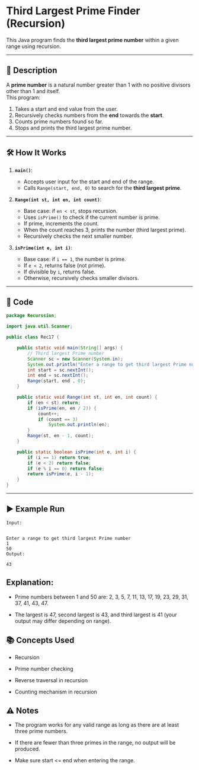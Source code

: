 # Third Largest Prime Finder (Recursion)

This Java program finds the **third largest prime number** within a given range using recursion.

---

## 📌 Description

A **prime number** is a natural number greater than 1 with no positive divisors other than 1 and itself.  
This program:
1. Takes a start and end value from the user.
2. Recursively checks numbers from the **end** towards the **start**.
3. Counts prime numbers found so far.
4. Stops and prints the third largest prime number.

---

## 🛠 How It Works

1. **`main()`**:
   - Accepts user input for the start and end of the range.
   - Calls `Range(start, end, 0)` to search for the **third largest prime**.

2. **`Range(int st, int en, int count)`**:
   - Base case: if `en < st`, stops recursion.
   - Uses `isPrime()` to check if the current number is prime.
   - If prime, increments the count.
   - When the count reaches 3, prints the number (third largest prime).
   - Recursively checks the next smaller number.

3. **`isPrime(int e, int i)`**:
   - Base case: if `i == 1`, the number is prime.
   - If `e < 2`, returns false (not prime).
   - If divisible by `i`, returns false.
   - Otherwise, recursively checks smaller divisors.

---

## 📂 Code

```java
package Recurssion;

import java.util.Scanner;

public class Rec17 {

    public static void main(String[] args) {
        // Third largest Prime number
        Scanner sc = new Scanner(System.in);
        System.out.println("Enter a range to get third largest Prime number");
        int start = sc.nextInt();
        int end = sc.nextInt();
        Range(start, end , 0);
    }

    public static void Range(int st, int en, int count) {
        if (en < st) return;
        if (isPrime(en, en / 2)) {
            count++;
            if (count == 3)
                System.out.println(en);
        }
        Range(st, en - 1, count);
    }

    public static boolean isPrime(int e, int i) {
        if (i == 1) return true;
        if (e < 2) return false;
        if (e % i == 0) return false;
        return isPrime(e, i - 1);
    }
}
```
---
## ▶️ Example Run
```
Input:


Enter a range to get third largest Prime number
1
50
Output:

43
```
## Explanation:

- Prime numbers between 1 and 50 are: 2, 3, 5, 7, 11, 13, 17, 19, 23, 29, 31, 37, 41, 43, 47.

- The largest is 47, second largest is 43, and third largest is 41 (your output may differ depending on range).

## 📚 Concepts Used
- Recursion

- Prime number checking

- Reverse traversal in recursion

- Counting mechanism in recursion

## ⚠️ Notes
- The program works for any valid range as long as there are at least three prime numbers.

- If there are fewer than three primes in the range, no output will be produced.

- Make sure start <= end when entering the range.

